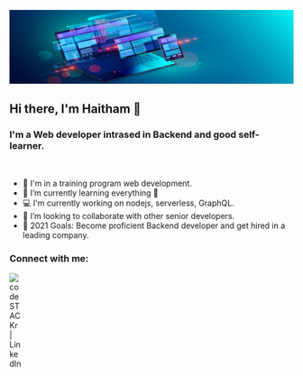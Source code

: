 <!-- [![Header](https://raw.githubusercontent.com/HaithamAjaj/main/HAITHAM.png "Header")](https://some-url.dev/) -->

<!-- ![Header](https://github.com/HaithamAjaj/HaithamAjaj/blob/main/HAITHAM.png) -->
![](https://github.com/HaithamAjaj/HaithamAjaj/blob/main/web-development-neko2.jpg)

## Hi there, I'm Haitham 👋 

### I'm a Web developer intrased in Backend and good self-learner.
<br/>

- 🔭 I'm in a training program web development.
- 🌱 I’m currently learning everything 🤣
- 💻 I'm currently working on nodejs, serverless, GraphQL.
- 👯 I’m looking to collaborate with other senior developers.
- 🥅 2021 Goals: Become proficient Backend developer and get hired in a leading company.

### Connect with me:

[<img align="left" alt="codeSTACKr | LinkedIn" width="22px" src="https://cdn.jsdelivr.net/npm/simple-icons@v3/icons/linkedin.svg" />][linkedin]


[linkedin]: https://www.linkedin.com/in/haitham-ajaj



<!--
**HaithamAjaj/HaithamAjaj** is a ✨ _special_ ✨ repository because its `README.md` (this file) appears on your GitHub profile.

Here are some ideas to get you started:

- 🔭 I’m currently working on ...
- 🌱 I’m currently learning ...
- 👯 I’m looking to collaborate on ...
- 🤔 I’m looking for help with ...
- 💬 Ask me about ...
- 📫 How to reach me: ...
- 😄 Pronouns: ...
- ⚡ Fun fact: ...
-->

